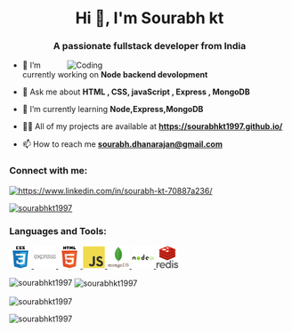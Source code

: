 <h1 align="center">Hi 👋, I'm Sourabh kt</h1>
<h3 align="center">A passionate fullstack developer from India</h3>

<p>
  <img align="right" alt="Coding" width="400" src="https://cdn.hashnode.com/res/hashnode/image/upload/v1648657506206/DRT1LznNL.gif?w=500&h=262&fit=crop&crop=entropy&auto=format,compress&gif-q=60&format=webm">

- 🔭 I’m currently working on **Node backend devolopment**

- 💬 Ask me about **HTML , CSS, javaScript , Express , MongoDB**

- 🌱 I’m currently learning **Node,Express,MongoDB**
- 👨‍💻 All of my projects are available at **https://sourabhkt1997.github.io/**
- 📫 How to reach me **sourabh.dhanarajan@gmail.com**

<h3 align="left">Connect with me:</h3>
<p align="left">
<a href="https://www.linkedin.com/in/sourabh-kt-70887a236/" target="blank"><img align="center" src="https://raw.githubusercontent.com/rahuldkjain/github-profile-readme-generator/master/src/images/icons/Social/linked-in-alt.svg" alt="https://www.linkedin.com/in/sourabh-kt-70887a236/" height="30" width="40" /></a>
</p>





<p align="left"> <a href="https://github.com/ryo-ma/github-profile-trophy"><img src="https://github-profile-trophy.vercel.app/?username=sourabhkt1997" alt="sourabhkt1997" /></a> </p>



<h3 align="left">Languages and Tools:</h3>
<p align="left"> <a href="https://www.w3schools.com/css/" target="_blank" rel="noreferrer"> <img src="https://raw.githubusercontent.com/devicons/devicon/master/icons/css3/css3-original-wordmark.svg" alt="css3" width="40" height="40"/> </a> <a href="https://expressjs.com" target="_blank" rel="noreferrer"> <img src="https://raw.githubusercontent.com/devicons/devicon/master/icons/express/express-original-wordmark.svg" alt="express" width="40" height="40"/> </a> <a href="https://www.w3.org/html/" target="_blank" rel="noreferrer"> <img src="https://raw.githubusercontent.com/devicons/devicon/master/icons/html5/html5-original-wordmark.svg" alt="html5" width="40" height="40"/> </a> <a href="https://developer.mozilla.org/en-US/docs/Web/JavaScript" target="_blank" rel="noreferrer"> <img src="https://raw.githubusercontent.com/devicons/devicon/master/icons/javascript/javascript-original.svg" alt="javascript" width="40" height="40"/> </a> <a href="https://www.mongodb.com/" target="_blank" rel="noreferrer"> <img src="https://raw.githubusercontent.com/devicons/devicon/master/icons/mongodb/mongodb-original-wordmark.svg" alt="mongodb" width="40" height="40"/> </a> <a href="https://nodejs.org" target="_blank" rel="noreferrer"> <img src="https://raw.githubusercontent.com/devicons/devicon/master/icons/nodejs/nodejs-original-wordmark.svg" alt="nodejs" width="40" height="40"/> </a> <a href="https://redis.io" target="_blank" rel="noreferrer"> <img src="https://raw.githubusercontent.com/devicons/devicon/master/icons/redis/redis-original-wordmark.svg" alt="redis" width="40" height="40"/> </a> <a href="https://svelte.dev" target="_blank" rel="noreferrer"> </a> </p>

<p><img align="left" src="https://github-readme-stats.vercel.app/api/top-langs?username=sourabhkt1997&show_icons=true&locale=en&layout=compact" alt="sourabhkt1997" /></p>

<p>&nbsp;<img align="center" src="https://github-readme-stats.vercel.app/api?username=sourabhkt1997&show_icons=true&locale=en" alt="sourabhkt1997" /></p>

<p><img align="center" src="https://github-readme-streak-stats.herokuapp.com/?user=sourabhkt1997&" alt="sourabhkt1997" /></p>
<p align="left"> <img src="https://komarev.com/ghpvc/?username=sourabhkt1997&label=Profile%20views&color=0e75b6&style=flat" alt="sourabhkt1997" /> </p>

